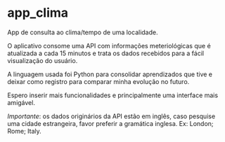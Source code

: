 ﻿# app_clima
App de consulta ao clima/tempo de uma localidade.

O aplicativo consome uma API com informações meteriológicas que é atualizada a cada 15 minutos e trata os dados recebidos para a fácil visualização do usuário.

A linguagem usada foi Python para consolidar aprendizados que tive e deixar como registro para comparar minha evolução no futuro.

Espero inserir mais funcionalidades e principalmente uma interface mais amigável.

*Importante*: os dados originários da API estão em inglês, caso pesquise uma cidade estrangeira, favor preferir a gramática inglesa. Ex: London; Rome; Italy.
